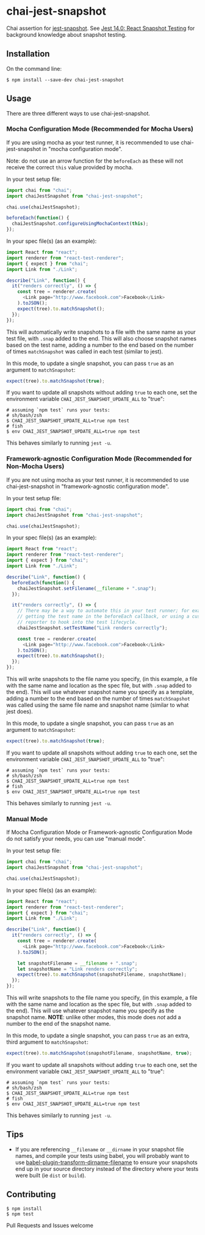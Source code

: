 # chai-jest-snapshot

Chai assertion for [jest-snapshot](https://facebook.github.io/jest/blog/2016/07/27/jest-14.html).
See [Jest 14.0: React Snapshot Testing](https://facebook.github.io/jest/blog/2016/07/27/jest-14.html) for background knowledge about snapshot testing.

## Installation
On the command line:
```
$ npm install --save-dev chai-jest-snapshot
```

## Usage
There are three different ways to use chai-jest-snapshot.

### Mocha Configuration Mode (Recommended for Mocha Users)
If you are using mocha as your test runner, it is recommended to use chai-jest-snapshot in "mocha configuration mode".

Note: do not use an arrow function for the `beforeEach` as these will not receive the correct `this` value provided by mocha.

In your test setup file:
```js
import chai from "chai";
import chaiJestSnapshot from "chai-jest-snapshot";

chai.use(chaiJestSnapshot);

beforeEach(function() {
  chaiJestSnapshot.configureUsingMochaContext(this);
});
```

In your spec file(s) (as an example):
```js
import React from "react";
import renderer from "react-test-renderer";
import { expect } from "chai";
import Link from "./Link";

describe("Link", function() {
  it("renders correctly", () => {
    const tree = renderer.create(
      <Link page="http://www.facebook.com">Facebook</Link>
    ).toJSON();
    expect(tree).to.matchSnapshot();
  });
});
```

This will automatically write snapshots to a file with the same name as your test file, with `.snap` added to the end.
This will also choose snapshot names based on the test name, adding a number to the end based on the number of times `matchSnapshot` was called in each test (similar to jest).

In this mode, to update a single snapshot, you can pass `true` as an argument to `matchSnapshot`:
```js
expect(tree).to.matchSnapshot(true);
```

If you want to update all snapshots without adding `true` to each one, set the environment variable `CHAI_JEST_SNAPSHOT_UPDATE_ALL` to "true":
```shell
# assuming `npm test` runs your tests:
# sh/bash/zsh
$ CHAI_JEST_SNAPSHOT_UPDATE_ALL=true npm test
# fish
$ env CHAI_JEST_SNAPSHOT_UPDATE_ALL=true npm test
```
This behaves similarly to running `jest -u`.

### Framework-agnostic Configuration Mode (Recommended for Non-Mocha Users)
If you are not using mocha as your test runner, it is recommended to use chai-jest-snapshot in "framework-agnostic configuration mode".

In your test setup file:
```js
import chai from "chai";
import chaiJestSnapshot from "chai-jest-snapshot";

chai.use(chaiJestSnapshot);
```

In your spec file(s) (as an example):
```js
import React from "react";
import renderer from "react-test-renderer";
import { expect } from "chai";
import Link from "./Link";

describe("Link", function() {
  beforeEach(function() {
    chaiJestSnapshot.setFilename(__filename + ".snap");
  });

  it("renders correctly", () => {
    // There may be a way to automate this in your test runner; for example,
    // getting the test name in the beforeEach callback, or using a custom
    // reporter to hook into the test lifecycle.
    chaiJestSnapshot.setTestName("Link renders correctly");

    const tree = renderer.create(
      <Link page="http://www.facebook.com">Facebook</Link>
    ).toJSON();
    expect(tree).to.matchSnapshot();
  });
});
```

This will write snapshots to the file name you specify, (in this example, a file with the same name and location as the spec file, but with `.snap` added to the end).
This will use whatever snapshot name you specify as a template, adding a number to the end based on the number of times `matchSnapshot` was called using the same file name and snapshot name (similar to what jest does).

In this mode, to update a single snapshot, you can pass `true` as an argument to `matchSnapshot`:
```js
expect(tree).to.matchSnapshot(true);
```

If you want to update all snapshots without adding `true` to each one, set the environment variable `CHAI_JEST_SNAPSHOT_UPDATE_ALL` to "true":
```shell
# assuming `npm test` runs your tests:
# sh/bash/zsh
$ CHAI_JEST_SNAPSHOT_UPDATE_ALL=true npm test
# fish
$ env CHAI_JEST_SNAPSHOT_UPDATE_ALL=true npm test
```
This behaves similarly to running `jest -u`.

### Manual Mode
If Mocha Configuration Mode or Framework-agnostic Configuration Mode do not satisfy your needs, you can use "manual mode".

In your test setup file:
```js
import chai from "chai";
import chaiJestSnapshot from "chai-jest-snapshot";

chai.use(chaiJestSnapshot);
```

In your spec file(s) (as an example):
```js
import React from "react";
import renderer from "react-test-renderer";
import { expect } from "chai";
import Link from "./Link";

describe("Link", function() {
  it("renders correctly", () => {
    const tree = renderer.create(
      <Link page="http://www.facebook.com">Facebook</Link>
    ).toJSON();

    let snapshotFilename = __filename + ".snap";
    let snapshotName = "Link renders correctly";
    expect(tree).to.matchSnapshot(snapshotFilename, snapshotName);
  });
});
```

This will write snapshots to the file name you specify, (in this example, a file with the same name and location as the spec file, but with `.snap` added to the end).
This will use whatever snapshot name you specify as the snapshot name. **NOTE**: unlike other modes, this mode does *not* add a number to the end of the snapshot name.

In this mode, to update a single snapshot, you can pass `true` as an extra, third argument to `matchSnapshot`:
```js
expect(tree).to.matchSnapshot(snapshotFilename, snapshotName, true);
```

If you want to update all snapshots without adding `true` to each one, set the environment variable `CHAI_JEST_SNAPSHOT_UPDATE_ALL` to "true":
```shell
# assuming `npm test` runs your tests:
# sh/bash/zsh
$ CHAI_JEST_SNAPSHOT_UPDATE_ALL=true npm test
# fish
$ env CHAI_JEST_SNAPSHOT_UPDATE_ALL=true npm test
```
This behaves similarly to running `jest -u`.

## Tips
* If you are referencing `__filename` or `__dirname` in your snapshot file names, and compile your tests using babel, you will probably want to use [babel-plugin-transform-dirname-filename](https://github.com/TooTallNate/babel-plugin-transform-dirname-filename) to ensure your snapshots end up in your source directory instead of the directory where your tests were built (ie `dist` or `build`).

## Contributing
```
$ npm install
$ npm test
```
Pull Requests and Issues welcome
